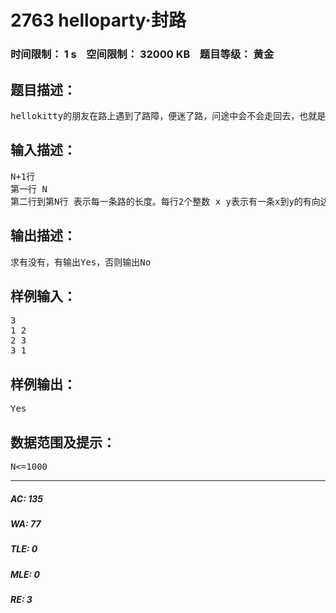# 2763 helloparty·封路   
### 时间限制： 1 s&nbsp;&nbsp;&nbsp;&nbsp;空间限制： 32000 KB&nbsp;&nbsp;&nbsp;&nbsp;题目等级： 黄金  
## 题目描述：  

<pre>
hellokitty的朋友在路上遇到了路障，便迷了路，问途中会不会走回去，也就是有环路
</pre>
  
  
## 输入描述：  

<pre>
N+1行
第一行 N
第二行到第N行 表示每一条路的长度。每行2个整数 x y表示有一条x到y的有向边
</pre>
  
  
## 输出描述：  

<pre>
求有没有，有输出Yes，否则输出No
</pre>
  
  
## 样例输入：  

<pre>
3
1 2
2 3
3 1
</pre>
  
  
## 样例输出：  

<pre>
Yes
</pre>
  
  
## 数据范围及提示：  

<pre>
N<=1000
</pre>
  
  
***  

##### AC: 135  
##### WA: 77  
##### TLE: 0  
##### MLE: 0  
##### RE: 3  
